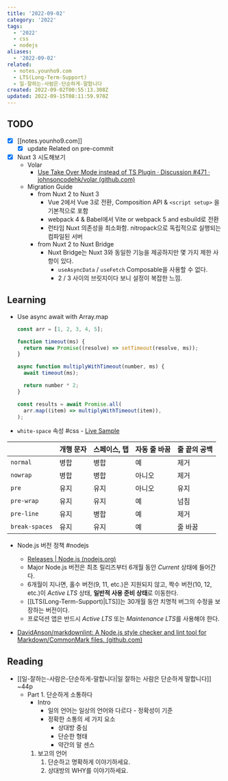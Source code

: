 ```yaml
---
title: '2022-09-02'
category: '2022'
tags:
  - '2022'
  - css
  - nodejs
aliases:
  - '2022-09-02'
related:
  - notes.younho9.com
  - LTS(Long-Term-Support)
  - 일-잘하는-사람은-단순하게-말합니다
created: 2022-09-02T00:55:13.308Z
updated: 2022-09-15T08:11:59.970Z
---
```


## TODO

- [x] [[notes.younho9.com]]
  - [x] update Related on pre-commit
- [x] Nuxt 3 시도해보기
  - Volar
    - [Use Take Over Mode instead of TS Plugin · Discussion #471 · johnsoncodehk/volar (github.com)](https://github.com/johnsoncodehk/volar/discussions/471)
  - Migration Guide
    - from Nuxt 2 to Nuxt 3
      - Vue 2에서 Vue 3로 전환, Composition API & `<script setup>` 을 기본적으로 포함
      - webpack 4 & Babel에서 Vite or webpack 5 and esbuild로 전환
      - 런타임 Nuxt 의존성을 최소화함. nitropack으로 독립적으로 실행되는 컴파일된 서버
    - from Nuxt 2 to Nuxt Bridge
      - Nuxt Bridge는 Nuxt 3와 동일한 기능을 제공하지만 몇 가지 제한 사항이 있다.
        - `useAsyncData` / `useFetch` Composable을 사용할 수 없다.
        - 2 / 3 사이의 브릿지이다 보니 설정이 복잡한 느낌.

## Learning

- Use async await with Array.map

  ```js
  const arr = [1, 2, 3, 4, 5];

  function timeout(ms) {
  	return new Promise((resolve) => setTimeout(resolve, ms));
  }

  async function multiplyWithTimeout(number, ms) {
  	await timeout(ms);

  	return number * 2;
  }

  const results = await Promise.all(
  	arr.map((item) => multiplyWithTimeout(item)),
  );
  ```

- `white-space` 속성 #css - [Live Sample](https://yari-demos.prod.mdn.mozit.cloud/ko/docs/Web/CSS/white-space/_sample_.see_it_in_action_livesample.html)

|                | 개행 문자 | 스페이스, 탭 | 자동 줄 바꿈 | 줄 끝의 공백 |
| :------------- | :-------- | :----------- | :----------- | :----------- |
| `normal`       | 병합      | 병합         | 예           | 제거         |
| `nowrap`       | 병합      | 병합         | 아니오       | 제거         |
| `pre`          | 유지      | 유지         | 아니오       | 유지         |
| `pre-wrap`     | 유지      | 유지         | 예           | 넘침         |
| `pre-line`     | 유지      | 병합         | 예           | 제거         |
| `break-spaces` | 유지      | 유지         | 예           | 줄 바꿈      |

- Node.js 버전 정책 #nodejs

  - [Releases | Node.js (nodejs.org)](https://nodejs.org/en/about/releases/)
  - Major Node.js 버전은 최초 릴리즈부터 6개월 동안 _Current_ 상태에 들어간다.
  - 6개월이 지나면, 홀수 버전(9, 11, etc.)은 지원되지 않고, 짝수 버전(10, 12, etc.)이 _Active LTS_ 상태, **일반적 사용 준비 상태**로 이동한다.
  - [[LTS(Long-Term-Support)|LTS]]는 30개월 동안 치명적 버그의 수정을 보장하는 버전이다.
  - 프로덕션 앱은 반드시 _Active LTS_ 또는 *Maintenance LTS*를 사용해야 한다.

- [DavidAnson/markdownlint: A Node.js style checker and lint tool for Markdown/CommonMark files. (github.com)](https://github.com/DavidAnson/markdownlint/)

## Reading

- [[일-잘하는-사람은-단순하게-말합니다|일 잘하는 사람은 단순하게 말합니다]] ~44p
  - Part 1. 단순하게 소통하다
    - Intro
      - 일의 언어는 일상의 언어와 다르다 - 정확성이 기준
      - 정확한 소통의 세 가지 요소
        - 상대방 중심
        - 단순한 형태
        - 약간의 말 센스
    1. 보고의 언어
       1. 단순하고 명확하게 이야기하세요.
       2. 상대방의 WHY를 이야기하세요.
